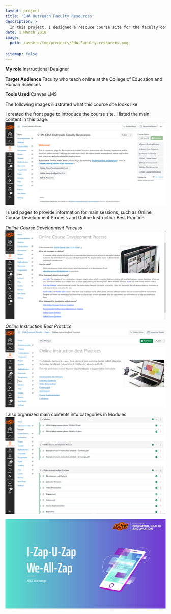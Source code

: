 ```yaml
---
layout: project
title: 'EHA Outreach Faculty Resources'
description: >
  In this project, I designed a resouce course site for the faculty community at the College of Education and Human Sciences, the former name was the College of Education, Health and Aviation, for online teaching. The first version of this course site was created in Brightspace by D2L, since March 2018. I then moved this course site to Canvas when Oklahoma State University switched to Canvas LMS in Spring 2019.
date: 1 March 2018
image: 
  path: /assets/img/projects/EHA-Faculty-resources.png

sitemap: false
---
```


**My role** Instructional Designer

**Target Audience** Faculty who teach online at the College of Education and Human Sciences

**Tools Used** Canvas LMS

The following images illustrated what this course site looks like.

I created the front page to introduce the course site. I listed the main content in this page.
​<img align="center" src="/assets/img/projects/EHA-1.png">

I used pages to provide information for main sessions, such as Online Course Development Process and Online Instruction Best Practice.

*Online Course Development Process*
​<img align="center" src="/assets/img/projects/EHA-3.png">

*Online Instruction Best Practice*
​<img align="center" src="/assets/img/projects/EHA-4.png">

I also organized main contents into categories in Modules
​<img align="center" src="/assets/img/projects/EHA-2.png">

​<img align="center" src="/assets/img/projects/ARapp1.jpg">